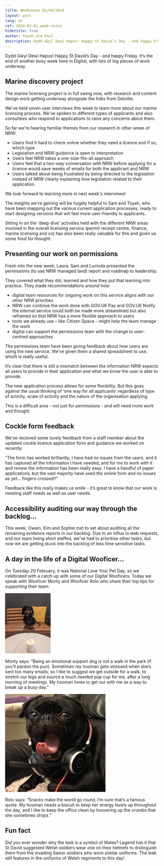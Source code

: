 ```yaml
---
title: Weeknotes 01/03/2024
layout: post
lang: en
ref: 2024-03-01-week-notes
hidetitle: True
author: Toyah and Paul
description: Dydd Gŵyl Dewi Hapus! Happy St David’s Day - and happy Friday.
---
```


Dydd Gŵyl Dewi Hapus! Happy St David’s Day - and happy Friday. It’s the end of another busy week here in Digital, with lots of big pieces of work underway.

## Marine discovery project 

The marine licensing project is in full swing now, with research and content design work getting underway alongside the folks from Deloitte.
 
We've held seven user interviews this week to learn more about our marine licensing process. We've spoken to different types of applicants and also consultees who respond to applications to raise any concerns about them.
 
So far we're hearing familiar themes from our research in other areas of NRW:
+ Users find it hard to check online whether they need a licence and if so, which type
+ Legislation and NRW guidance is open to interpretation
+ Users feel NRW takes a one-size-fits-all approach
+ Users feel that a two-way conversation with NRW before applying for a licence would save weeks of emails for both the applicant and NRW
+ Users talked about being frustrated by being directed to the legislation instead of NRW clearly explaining how legislation related to their application.

We look forward to learning more in next week's interviews! 
 
The insights we're gaining will be hugely helpful to Sam and Toyah, who have been mapping out the various current application processes, ready to start designing versions that will feel more user-friendly to applicants. 

Sitting in on the 'deep dive' activities held with the different NRW areas involved in the overall licensing service (permit receipt centre, finance, marine licensing and co) has also been really valuable for this and given us some food for thought.

## Presenting our work on permissions

Fresh into the new week, Laura, Sam and Lucinda presented the permissions (to use NRW managed land) report and roadmap to leadership.

They covered what they did, learned and how they put that learning into practice. They made recommendations around how:

+ digital team resources for ongoing work on this service aligns with our other NRW priorities
+ NRW can continue the work done with GOV.UK Pay and GOV.UK Notify
the internal service could both be made more streamlined but also reframed so that NRW has a more flexible approach to users
+ tools we already use – like Citizen Space – might help the team manage the work
+ digital can support the permissions team with the change to user-centred approaches
 
The permissions team have been giving feedback about how users are using the new service. We’ve given them a shared spreadsheet to use, which is really useful.

It’s clear that there is still a mismatch between the information NRW expects all users to provide in their application and what we know the user is able to provide. 

The new application process allows for some flexibility. But this goes against the usual thinking of ‘one way for all applicants’ regardless of type of activity, scale of activity and the nature of the organisation applying.

This is a difficult area - not just for permissions - and will need more work and thought.

## Cockle form feedback

We’ve received some lovely feedback from a staff member about the updated cockle licence application form and guidance we worked on recently: 

“The form has worked brilliantly, I have had no issues from the users, and it has captured all the information I have needed, and for me to work with it and review the information has been really easy. I have a handful of paper applications, but the vast majority have used the online form and no issues as yet… fingers crossed!!”

Feedback like this really makes us smile - it’s great to know that our work is meeting staff needs as well as user needs.

## Accessibility auditing our way through the backlog...

This week, Owain, Kim and Sophie met to set about auditing all the remaining evidence reports in our backlog. Due to an influx in web requests, and our team being short staffed, we've had to prioritise other tasks, but now we are getting stuck into the backlog of less time sensitive tasks.

## A day in the life of a Digital Wooficer…

On Tuesday 20 February, it was National Love Your Pet Day, so we celebrated with a catch up with some of our Digital Wooficers. Today we speak with Wooficer Monty and Wooficer Rolo who share their top tips for supporting their team. 

![monty the dachshund sits with his pup cup](https://github.com/nrw-digital/week-notes/blob/601c3d3a02b48bb3cb510fd503eaaf57a19677c0/images/monty%20wooficer.jpg?raw=true) 

Monty says: “Being an emotional support dog is not a walk in the park (if you’ll pardon the pun). Sometimes my hooman gets stressed when she’s sent too many emails, so I like to suggest we get outside for a walk, to stretch our legs and source a much needed pup cup for me, after a long morning of meetings. My hooman loves to get out with me as a way to break up a busy day.”

![Rolo the black pug on a Digital team call](https://github.com/nrw-digital/week-notes/blob/601c3d3a02b48bb3cb510fd503eaaf57a19677c0/images/rolo%20wooficer.jpg?raw=true)

Rolo says: “Snacks make the world go round, I’m sure that’s a famous quote. My hooman needs a biscuit to keep her energy levels up throughout the day, and I like to keep the office clean by hoovering up the crumbs that she sometimes drops.”

## Fun fact

Did you ever wonder why the leek is a symbol of Wales? Legend has it that St David suggested Welsh soldiers wear one on their helmets to distinguish them from the invading Saxon soldiers who wore similar uniforms. The leek still features in the uniforms of Welsh regiments to this day!
